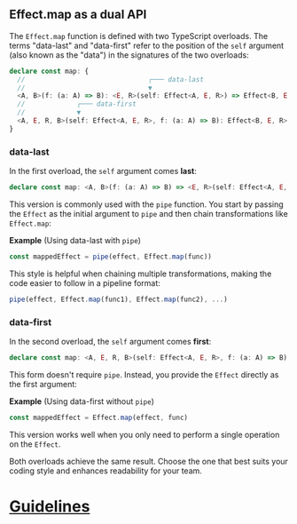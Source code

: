 ## Effect.map as a dual API

The `Effect.map` function is defined with two TypeScript overloads. The terms "data-last" and "data-first" refer to the position of the `self` argument (also known as the "data") in the signatures of the two overloads:

```ts showLineNumbers=false
declare const map: {
  //                               ┌─── data-last
  //                               ▼
  <A, B>(f: (a: A) => B): <E, R>(self: Effect<A, E, R>) => Effect<B, E, R>
  //             ┌─── data-first
  //             ▼
  <A, E, R, B>(self: Effect<A, E, R>, f: (a: A) => B): Effect<B, E, R>
}
```

### data-last

In the first overload, the `self` argument comes **last**:

```ts showLineNumbers=false "self"
declare const map: <A, B>(f: (a: A) => B) => <E, R>(self: Effect<A, E, R>) => Effect<B, E, R>
```

This version is commonly used with the `pipe` function. You start by passing the `Effect` as the initial argument to `pipe` and then chain transformations like `Effect.map`:

**Example** (Using data-last with `pipe`)

```ts showLineNumbers=false
const mappedEffect = pipe(effect, Effect.map(func))
```

This style is helpful when chaining multiple transformations, making the code easier to follow in a pipeline format:

```ts showLineNumbers=false
pipe(effect, Effect.map(func1), Effect.map(func2), ...)
```

### data-first

In the second overload, the `self` argument comes **first**:

```ts showLineNumbers=false "self"
declare const map: <A, E, R, B>(self: Effect<A, E, R>, f: (a: A) => B) => Effect<B, E, R>
```

This form doesn't require `pipe`. Instead, you provide the `Effect` directly as the first argument:

**Example** (Using data-first without `pipe`)

```ts showLineNumbers=false
const mappedEffect = Effect.map(effect, func)
```

This version works well when you only need to perform a single operation on the `Effect`.

<Aside type="tip" title="Choosing Between Styles">
  Both overloads achieve the same result. Choose the one that best suits
  your coding style and enhances readability for your team.
</Aside>

# [Guidelines](https://effect.website/docs/code-style/guidelines/)
